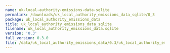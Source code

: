 ```yaml
---
name: uk-local-authority-emissions-data-sqlite
permalink: /downloads/uk_local_authority_emissions_data_sqlite/0_3
package: uk_local_authority_emissions_data
title: uk_local_authority_emissions_data_sqlite
filename: uk_local_authority_emissions_data.sqlite
version: '0.3'
full_version: 0.3.0
file: /data/uk_local_authority_emissions_data/0.3/uk_local_authority_emissions_data.sqlite
---
```

